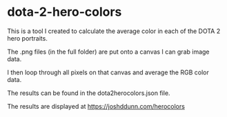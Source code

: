 # dota-2-hero-colors

This is a tool I created to calculate the average color in each of the DOTA 2 hero portraits.

The .png files (in the full folder) are put onto a canvas I can grab image data.

I then loop through all pixels on that canvas and average the RGB color data.

The results can be found in the dota2herocolors.json file.

The results are displayed at https://joshddunn.com/herocolors
